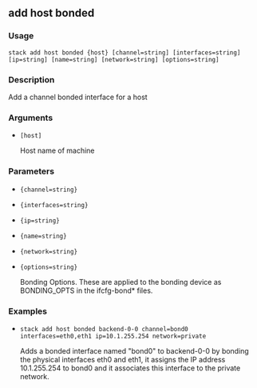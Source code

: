 ## add host bonded

### Usage

`stack add host bonded {host} [channel=string] [interfaces=string] [ip=string] [name=string] [network=string] [options=string]`

### Description


Add a channel bonded interface for a host



### Arguments

* `[host]`

   Host name of machine


### Parameters
* `{channel=string}`
* `{interfaces=string}`
* `{ip=string}`
* `{name=string}`
* `{network=string}`
* `{options=string}`

   Bonding Options. These are applied to the bonding device
	as BONDING_OPTS in the ifcfg-bond* files.

### Examples

* `stack add host bonded backend-0-0 channel=bond0   interfaces=eth0,eth1 ip=10.1.255.254 network=private`

   Adds a bonded interface named "bond0" to backend-0-0 by bonding
	the physical interfaces eth0 and eth1, it assigns the IP address
	10.1.255.254 to bond0 and it associates this interface to the private
	network.



